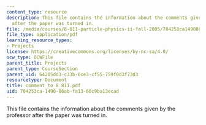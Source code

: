 ```yaml
---
content_type: resource
description: This file contains the information about the comments given by the professor
  after the paper was turned in.
file: /media/courses/8-811-particle-physics-ii-fall-2005/704253ca149086abfa1368c9ba13ecad_comment_to_8_811.pdf
file_type: application/pdf
learning_resource_types:
- Projects
license: https://creativecommons.org/licenses/by-nc-sa/4.0/
ocw_type: OCWFile
parent_title: Projects
parent_type: CourseSection
parent_uid: 64205dd3-c33b-6ce3-cf55-759f0d3f73d3
resourcetype: Document
title: comment_to_8_811.pdf
uid: 704253ca-1490-86ab-fa13-68c9ba13ecad
---
```

This file contains the information about the comments given by the professor after the paper was turned in.
